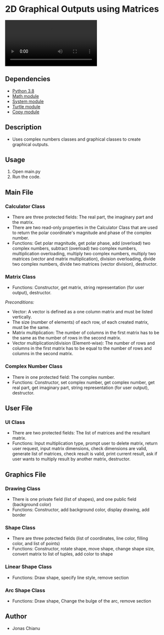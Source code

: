 # 2D Graphical Outputs using Matrices
![vid](https://thumbs.gfycat.com/LightheartedPlumpHoneybadger-mobile.mp4)

## Dependencies
* [Python 3.8](https://www.python.org/downloads/)
* [Math module](https://docs.python.org/3/library/math.html)
* [System module](https://docs.python.org/3/library/sys.html)
* [Turtle module](https://docs.python.org/3/library/turtle.html)
* [Copy module](https://docs.python.org/3/library/copy.html)

## Description
* Uses complex numbers classes and graphical classes
 to create graphical outputs.
 
## Usage
1. Open main.py
2. Run the code.

## Main File
### Calculator Class
* There are three protected fields: The real part, the imaginary part and the 
matrix.
* There are two read-only properties in the Calculator Class that are used to
return the polar coordinate's magnitude and phase of the complex number.
* Functions: Get polar magnitude, get polar phase, add (overload) two complex 
numbers, subtract (overload) two complex numbers, multiplication overloading, 
multiply two complex numbers, multiply two matrices (vector and matrix 
multiplication), division overloading, divide two complex numbers, 
divide two matrices (vector division), destructor.

### Matrix Class
* Functions: Constructor, get matrix, string representation (for user output), 
destructor.

*Preconditions:*
* Vector: A vector is defined as a one column matrix 
and must be listed vertically.
* The size (number of elements) of each row, of each created matrix, must be the same.
* Matrix multiplication: The number of columns in the first matrix has to be 
the same as the number of rows in the second matrix.
* Vector multiplication/division (Element-wise): The number of rows and columns in the first matrix has
 to be equal to the number of rows and columns in the second matrix.

### Complex Number Class
* There in one protected field: The complex number.
* Functions: Constructor, set complex number, get complex number, get real part,
get imaginary part, string representation (for user output), destructor.

## User File
### UI Class
* There are two protected fields: The list of matrices and the resultant matrix.
* Functions: Input multiplication type, prompt user to delete matrix, return user request, input matrix 
dimensions, check dimensions are valid, generate list of matrices, check result 
is valid, print current result, ask if user wants to multiply result by another 
matrix, destructor.

## Graphics File
### Drawing Class
* There is one private field (list of shapes), and
 one public field (background color)
* Functions: Constructor, add background color, display drawing, add border

### Shape Class
* There are three potected fields (list of coordinates, line color,
 filling color, and list of points)
* Functions: Constructor, rotate shape, move shape, change shape size,
 convert matrix to list of tuples, add color to shape

### Linear Shape Class
* Functions: Draw shape, specify line style, remove section

### Arc Shape Class
* Functions: Draw shape, Change the bulge of the arc, remove section

## Author
* Jonas Chianu